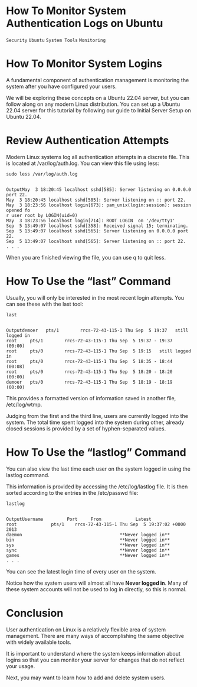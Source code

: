 # How To Monitor System Authentication Logs on Ubuntu

```Security``` ```Ubuntu``` ```System Tools``` ```Monitoring```

# How To Monitor System Logins


A fundamental component of authentication management is monitoring the system after you have configured your users.


We will be exploring these concepts on a Ubuntu 22.04 server, but you can follow along on any modern Linux distribution. You can set up a Ubuntu 22.04 server for this tutorial by following our guide to Initial Server Setup on Ubuntu 22.04.


# Review Authentication Attempts


Modern Linux systems log all authentication attempts in a discrete file. This is located at /var/log/auth.log. You can view this file using less:


```
sudo less /var/log/auth.log


```


```
OutputMay  3 18:20:45 localhost sshd[585]: Server listening on 0.0.0.0 port 22.
May  3 18:20:45 localhost sshd[585]: Server listening on :: port 22.
May  3 18:23:56 localhost login[673]: pam_unix(login:session): session opened fo
r user root by LOGIN(uid=0)
May  3 18:23:56 localhost login[714]: ROOT LOGIN  on '/dev/tty1'
Sep  5 13:49:07 localhost sshd[358]: Received signal 15; terminating.
Sep  5 13:49:07 localhost sshd[565]: Server listening on 0.0.0.0 port 22.
Sep  5 13:49:07 localhost sshd[565]: Server listening on :: port 22.
. . .

```


When you are finished viewing the file, you can use q to quit less.


# How To Use the “last” Command


Usually, you will only be interested in the most recent login attempts. You can see these with the last tool:


```
last


```


```
Outputdemoer   pts/1        rrcs-72-43-115-1 Thu Sep  5 19:37   still logged in   
root     pts/1        rrcs-72-43-115-1 Thu Sep  5 19:37 - 19:37  (00:00)    
root     pts/0        rrcs-72-43-115-1 Thu Sep  5 19:15   still logged in   
root     pts/0        rrcs-72-43-115-1 Thu Sep  5 18:35 - 18:44  (00:08)    
root     pts/0        rrcs-72-43-115-1 Thu Sep  5 18:20 - 18:20  (00:00)    
demoer   pts/0        rrcs-72-43-115-1 Thu Sep  5 18:19 - 18:19  (00:00)

```


This provides a formatted version of information saved in another file, /etc/log/wtmp.


Judging from the first and the third line, users are currently logged into the system. The total time spent logged into the system during other, already closed sessions is provided by a set of hyphen-separated values.


# How To Use the “lastlog” Command


You can also view the last time each user on the system logged in using the lastlog command.


This information is provided by accessing the /etc/log/lastlog file. It is then sorted according to the entries in the /etc/passwd file:


```
lastlog


```


```
OutputUsername         Port     From             Latest
root             pts/1    rrcs-72-43-115-1 Thu Sep  5 19:37:02 +0000 2013
daemon                                     **Never logged in**
bin                                        **Never logged in**
sys                                        **Never logged in**
sync                                       **Never logged in**
games                                      **Never logged in**
. . .

```


You can see the latest login time of every user on the system.


Notice how the system users will almost all have **Never logged in**. Many of these system accounts will not be used to log in directly, so this is normal.


# Conclusion


User authentication on Linux is a relatively flexible area of system management. There are many ways of accomplishing the same objective with widely available tools.


It is important to understand where the system keeps information about logins so that you can monitor your server for changes that do not reflect your usage.


Next, you may want to learn how to add and delete system users.


